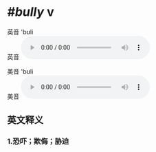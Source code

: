 # ***\#bully*** v
英音 'bʊli  
英音
<audio src="./media/bully1_AAC.aac" controls="controls"></audio>

美音 'bʊli  
美音
<audio src="./media/bully2_AAC.aac" controls="controls"></audio>



  

英文释义
---
### 1.**恐吓；欺侮；胁迫**  


